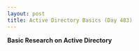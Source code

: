 ```yaml
---
layout: post
title: Active Directory Basics (Day 483)
---
```


**Basic Research on Active Directory**